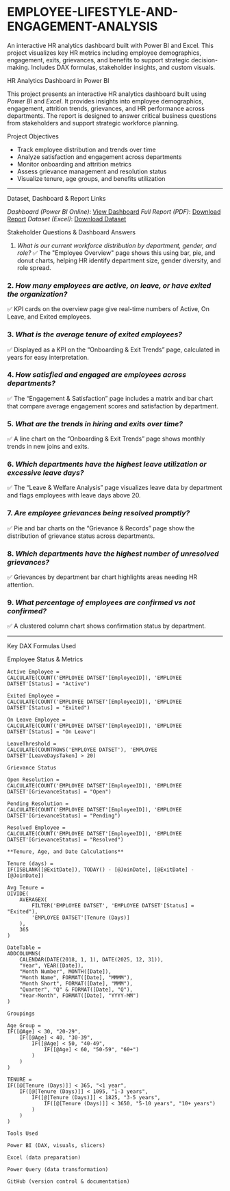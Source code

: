 # EMPLOYEE-LIFESTYLE-AND-ENGAGEMENT-ANALYSIS
An interactive HR analytics dashboard built with Power BI and Excel. This project visualizes key HR metrics including employee demographics, engagement, exits, grievances, and benefits to support strategic decision-making. Includes DAX formulas, stakeholder insights, and custom visuals.

HR Analytics Dashboard in Power BI

This project presents an interactive HR analytics dashboard built using *Power BI* and *Excel*. It provides insights into employee demographics, engagement, attrition trends, grievances, and HR performance across departments. The report is designed to answer critical business questions from stakeholders and support strategic workforce planning.

Project Objectives

- Track employee distribution and trends over time
- Analyze satisfaction and engagement across departments
- Monitor onboarding and attrition metrics
- Assess grievance management and resolution status
- Visualize tenure, age groups, and benefits utilization

---

 Dataset, Dashboard & Report Links

*Dashboard (Power BI Online)*: [View Dashboard](https://app.powerbi.com/view?r=eyJrIjoiZTk4NjA4YjAtNjM5MS00NjBmLWJhMjYtYWRkNjNhMGU4YWY2IiwidCI6ImY0MzFkYTgxLWIyYmQtNGRiNC1iNjk3LTNhOTUzYzA5MDk0NSJ9)
*Full Report (PDF)*: [Download Report](https://your-report-link.com)
*Dataset (Excel)*: [Download Dataset](https://1drv.ms/x/c/b7bce82d5399b462/EUJ-TEFDbY9EsFYFOb-MSDAB66l4vvOIzsDxWylCDoZOOA)


Stakeholder Questions & Dashboard Answers

1. *What is our current workforce distribution by department, gender, and role?*
✅ The "Employee Overview" page shows this using bar, pie, and donut charts, helping HR identify department size, gender diversity, and role spread.

### 2. *How many employees are active, on leave, or have exited the organization?*
✅ KPI cards on the overview page give real-time numbers of Active, On Leave, and Exited employees.

### 3. *What is the average tenure of exited employees?*
✅ Displayed as a KPI on the “Onboarding & Exit Trends” page, calculated in years for easy interpretation.

### 4. *How satisfied and engaged are employees across departments?*
✅ The “Engagement & Satisfaction” page includes a matrix and bar chart that compare average engagement scores and satisfaction by department.

### 5. *What are the trends in hiring and exits over time?*
✅ A line chart on the “Onboarding & Exit Trends” page shows monthly trends in new joins and exits.

### 6. *Which departments have the highest leave utilization or excessive leave days?*
✅ The “Leave & Welfare Analysis” page visualizes leave data by department and flags employees with leave days above 20.

### 7. *Are employee grievances being resolved promptly?*
✅ Pie and bar charts on the “Grievance & Records” page show the distribution of grievance status across departments.

### 8. *Which departments have the highest number of unresolved grievances?*
✅ Grievances by department bar chart highlights areas needing HR attention.

### 9. *What percentage of employees are confirmed vs not confirmed?*
✅ A clustered column chart shows confirmation status by department.

---
Key DAX Formulas Used

Employee Status & Metrics
```dax
Active Employee = 
CALCULATE(COUNT('EMPLOYEE DATSET'[EmployeeID]), 'EMPLOYEE DATSET'[Status] = "Active")

Exited Employee = 
CALCULATE(COUNT('EMPLOYEE DATSET'[EmployeeID]), 'EMPLOYEE DATSET'[Status] = "Exited")

On Leave Employee = 
CALCULATE(COUNT('EMPLOYEE DATSET'[EmployeeID]), 'EMPLOYEE DATSET'[Status] = "On Leave")

LeaveThreshold = 
CALCULATE(COUNTROWS('EMPLOYEE DATSET'), 'EMPLOYEE DATSET'[LeaveDaysTaken] > 20)

Grievance Status

Open Resolution = 
CALCULATE(COUNT('EMPLOYEE DATSET'[EmployeeID]), 'EMPLOYEE DATSET'[GrievanceStatus] = "Open")

Pending Resolution = 
CALCULATE(COUNT('EMPLOYEE DATSET'[EmployeeID]), 'EMPLOYEE DATSET'[GrievanceStatus] = "Pending")

Resolved Employee = 
CALCULATE(COUNT('EMPLOYEE DATSET'[EmployeeID]), 'EMPLOYEE DATSET'[GrievanceStatus] = "Resolved")

**Tenure, Age, and Date Calculations**

Tenure (days) = 
IF(ISBLANK([@ExitDate]), TODAY() - [@JoinDate], [@ExitDate] - [@JoinDate])

Avg Tenure = 
DIVIDE(
    AVERAGEX(
        FILTER('EMPLOYEE DATSET', 'EMPLOYEE DATSET'[Status] = "Exited"), 
        'EMPLOYEE DATSET'[Tenure (Days)]
    ), 
    365
)

DateTable = 
ADDCOLUMNS(
    CALENDAR(DATE(2018, 1, 1), DATE(2025, 12, 31)),
    "Year", YEAR([Date]),
    "Month Number", MONTH([Date]),
    "Month Name", FORMAT([Date], "MMMM"),
    "Month Short", FORMAT([Date], "MMM"),
    "Quarter", "Q" & FORMAT([Date], "Q"),
    "Year-Month", FORMAT([Date], "YYYY-MM")
)

Groupings

Age Group = 
IF([@Age] < 30, "20-29", 
    IF([@Age] < 40, "30-39", 
        IF([@Age] < 50, "40-49", 
            IF([@Age] < 60, "50-59", "60+")
        )
    )
)

TENURE = 
IF([@[Tenure (Days)]] < 365, "<1 year", 
    IF([@[Tenure (Days)]] < 1095, "1-3 years", 
        IF([@[Tenure (Days)]] < 1825, "3-5 years", 
            IF([@[Tenure (Days)]] < 3650, "5-10 years", "10+ years")
        )
    )
)

Tools Used

Power BI (DAX, visuals, slicers)

Excel (data preparation)

Power Query (data transformation)

GitHub (version control & documentation)
